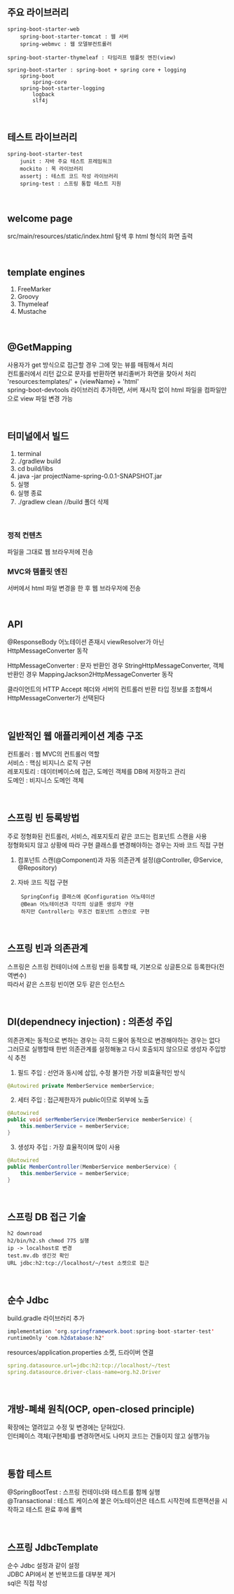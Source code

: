 ## 주요 라이브러리
````
spring-boot-starter-web
	spring-boot-starter-tomcat : 웹 서버
	spring-webmvc : 웹 모델뷰컨트롤러

spring-boot-starter-thymeleaf : 타임리프 템플릿 엔진(view)

spring-boot-starter : spring-boot + spring core + logging
	spring-boot
		spring-core
	spring-boot-starter-logging
		logback
		slf4j
````

<br>

## 테스트 라이브러리
````
spring-boot-starter-test
	junit : 자바 주요 테스트 프레임워크
	mockito : 목 라이브러리
	assertj : 테스트 코드 작성 라이브러리
	spring-test : 스프링 통합 테스트 지원
````

<br>

## welcome page
src/main/resources/static/index.html 탐색 후 html 형식의 화면 출력

<br>

## template engines
1. FreeMarker  
2. Groovy  
3. Thymeleaf  
4. Mustache  

<br>

## @GetMapping
사용자가 get 방식으로 접근할 경우 그에 맞는 뷰를 매핑해서 처리  
컨트롤러에서 리턴 값으로 문자를 반환하면 뷰리졸버가 화면을 찾아서 처리  
'resources:templates/' + {viewName} + 'html'  
spring-boot-devtools 라이브러리 추가하면, 서버 재시작 없이 html 파일을 컴파일만으로 view 파일 변경 가능   

<br>

## 터미널에서 빌드
1. terminal  
2. ./gradlew build  
3. cd build/libs  
4. java -jar projectName-spring-0.0.1-SNAPSHOT.jar  
5. 실행  
6. 실행 종료    
7. ./gradlew clean  //build 폴더 삭제  

<br>

### 정적 컨텐츠
파일을 그대로 웹 브라우저에 전송

### MVC와 템플릿 엔진
서버에서 html 파일 변경을 한 후 웹 브라우저에 전송

<br>

## API
@ResponseBody 어노테이션 존재시 viewResolver가 아닌 HttpMessageConverter 동작  

HttpMessageConverter : 문자 반환인 경우 StringHttpMessageConverter, 객체 반환인 경우 MappingJackson2HttpMessageConverter 동작  

클라이언트의 HTTP Accept 헤더와 서버의 컨트롤러 반환 타입 정보를 조합해서 HttpMessageConverter가 선택된다  

<br>

## 일반적인 웹 애플리케이션 계층 구조  
컨트롤러 : 웹 MVC의 컨트롤러 역할  
서비스  : 핵심 비지니스 로직 구현  
레포지토리 : 데이터베이스에 접근, 도메인 객체를 DB에 저장하고 관리  
도메인 : 비지니스 도메인 객체  

<br>

## 스프링 빈 등록방법
주로 정형화된 컨트롤러, 서비스, 레포지토리 같은 코드는 컴포넌트 스캔을 사용  
정형화되지 않고 상황에 따라 구현 클래스를 변경해야하는 경우는 자바 코드 직접 구현  

1. 컴포넌트 스캔(@Component)과 자동 의존관계 설정(@Controller, @Service, @Repository)  

2. 자바 코드 직접 구현  

 		SpringConfig 클래스에 @Configuration 어노테이션
		@Bean 어노테이션과 각각의 싱글톤 생성자 구현
		하지만 Controller는 무조건 컴포넌트 스캔으로 구현

<br>

## 스프링 빈과 의존관계
스프링은 스프링 컨테이너에 스프링 빈을 등록할 때, 기본으로 싱글톤으로 등록한다(전역변수)  
따라서 같은 스프링 빈이면 모두 같은 인스턴스  

<br>

## DI(dependnecy injection) : 의존성 주입
의존관계는 동적으로 변하는 경우는 극히 드물어 동적으로 변경해야하는 경우는 없다  
그러므로 실행할때 한번 의존관계를 설정해놓고 다시 호출되지 않으므로 생성자 주입방식 추천  

1. 필드 주입 : 선언과 동시에 삽입, 수정 불가한 가장 비효율적인 방식
````java
@Autowired private MemberService memberService;
````

2. 세터 주입 : 접근제한자가 public이므로 외부에 노출  
````java
@Autowired
public void serMemberService(MemberService memberService) {
	this.memberService = memberService;
}
````

3. 생성자 주입 : 가장 효율적이며 많이 사용
````java
@Autowired
public MemberController(MemberService memberService) {
	this.memberService = memberService;
}
````

<br>

## 스프링 DB 접근 기술
````
h2 downroad
h2/bin/h2.sh chmod 775 실행
ip -> localhost로 변경
test.mv.db 생긴것 확인
URL jdbc:h2:tcp://localhost/~/test 소켓으로 접근
````

<br>

## 순수 Jdbc

build.gradle 라이브러리 추가
````java
implementation 'org.springframework.boot:spring-boot-starter-test'
runtimeOnly 'com.h2database:h2'
````

resources/application.properties 소켓, 드라이버 연결
````yaml
spring.datasource.url=jdbc:h2:tcp://localhost/~/test
spring.datasource.driver-class-name=org.h2.Driver
````

<br>

## 개방-폐쇄 원칙(OCP, open-closed principle)
확장에는 열려있고 수정 및 변경에는 닫혀있다.  
인터페이스 객체(구현체)를 변경하면서도 나머지 코드는 건들이지 않고 실행가능  

<br>

## 통합 테스트
@SpringBootTest : 스프링 컨테이너와 테스트를 함께 실행  
@Transactional : 테스트 케이스에 붙은 어노테이션은 테스트 시작전에 트랜잭션을 시작하고 테스트 완료 후에 롤백  

<br>

## 스프링 JdbcTemplate
순수 Jdbc 설정과 같이 설정  
JDBC API에서 본 반복코드를 대부분 제거  
sql은 직접 작성  

<br>
